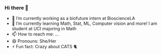 ### Hi there 👋

- 🔭 I’m currently working as a biofuture intern at BioscienceLA 
- 🌱 I’m currently learning Math, Stat, ML, Computer vision and more! I am student at UCI majoring in Math
- 📫 How to reach me: ...
- 😄 Pronouns: She/Her
- ⚡ Fun fact: Crazy about CATS 🐈

<!--
**hitomi1104/hitomi1104** is a ✨ _special_ ✨ repository because its `README.md` (this file) appears on your GitHub profile.

Here are some ideas to get you started:

- 🔭 I’m currently working on ...
- 🌱 I’m currently learning ...
- 👯 I’m looking to collaborate on ...
- 🤔 I’m looking for help with ...
- 💬 Ask me about ...
- 📫 How to reach me: ...
- 😄 Pronouns: ...
- ⚡ Fun fact: ...
-->
